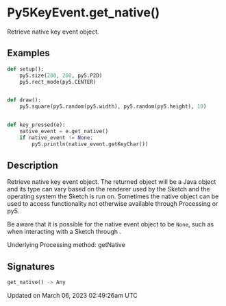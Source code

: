 # Py5KeyEvent.get_native()

Retrieve native key event object.

## Examples

<div class="example-table">

<div class="example-row"><div class="example-cell-image">

</div><div class="example-cell-code">

```python
def setup():
    py5.size(200, 200, py5.P2D)
    py5.rect_mode(py5.CENTER)


def draw():
    py5.square(py5.random(py5.width), py5.random(py5.height), 10)


def key_pressed(e):
    native_event = e.get_native()
    if native_event != None:
        py5.println(native_event.getKeyChar())
```

</div></div>

</div>

## Description

Retrieve native key event object. The returned object will be a Java object and its type can vary based on the renderer used by the Sketch and the operating system the Sketch is run on. Sometimes the native object can be used to access functionality not otherwise available through Processing or py5.

Be aware that it is possible for the native event object to be `None`, such as when interacting with a Sketch through [](py5tools_sketch_portal).

Underlying Processing method: getNative

## Signatures

```python
get_native() -> Any
```

Updated on March 06, 2023 02:49:26am UTC
